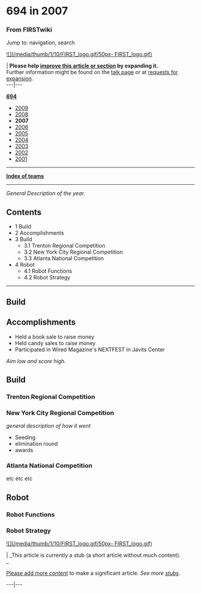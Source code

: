 # 694 in 2007

### From FIRSTwiki

Jump to: navigation, search

[![](/media/thumb/1/10/FIRST_logo.gif/50px-
FIRST_logo.gif)](/index.php/Image:FIRST_logo.gif "" )

| **Please help [improve this article or
section](http://www.firstwiki.net/index.php?title=694_in_2007&action=edit
"http://www.firstwiki.net/index.php?title=694_in_2007&action=edit" ) by
expanding it.**  
Further information might be found on the [talk
page](/index.php?title=Talk:694_in_2007&action=edit "Talk:694 in 2007" ) or at
[requests for expansion](/index.php/FIRSTwiki:Requests_for_expansion
"FIRSTwiki:Requests for expansion" ).  
---|---  
  
**[694](/index.php/694 "694" )**

  * [2009](/index.php/694_in_2009 "694 in 2009" )
  * [2008](/index.php/694_in_2008 "694 in 2008" )
  * **2007**
  * [2006](/index.php/694_in_2006 "694 in 2006" )
  * [2005](/index.php/694_in_2005 "694 in 2005" )
  * [2004](/index.php/694_in_2004 "694 in 2004" )
  * [2003](/index.php/694_in_2003 "694 in 2003" )
  * [2002](/index.php/694_in_2002 "694 in 2002" )
  * [2001](/index.php/694_in_2001 "694 in 2001" )

* * *

**[Index of teams](/index.php/Index_of_teams "Index of teams" )**  
  
---  
  
_General Description of the year._

## Contents

  * 1 Build
  * 2 Accomplishments
  * 3 Build
    * 3.1 Trenton Regional Competition
    * 3.2 New York City Regional Competition
    * 3.3 Atlanta National Competition
  * 4 Robot
    * 4.1 Robot Functions
    * 4.2 Robot Strategy  
---  
  

## Build


## Accomplishments

  * Held a book sale to raise money 
  * Held candy sales to raise money 
  * Participated in Wired Magazine's NEXTFEST in Javits Center 

  
_Aim low and score high._


## Build


### Trenton Regional Competition


### New York City Regional Competition

_general description of how it went_

  * Seeding 
  * elimination round 
  * awards 


### Atlanta National Competition

etc etc etc


## Robot


### Robot Functions


### Robot Strategy

[![](/media/thumb/1/10/FIRST_logo.gif/50px-
FIRST_logo.gif)](/index.php/Image:FIRST_logo.gif "" )

|  _This article is currently a stub (a short article without much content).  
_

[Please add more
content](http://www.firstwiki.net/index.php?title=694_in_2007&action=edit
"http://www.firstwiki.net/index.php?title=694_in_2007&action=edit" ) to make a
significant article. _See more [stubs](/index.php/Special:Shortpages
"Special:Shortpages" )._  
  
---|---  
  

